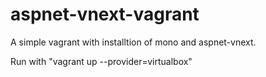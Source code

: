 # aspnet-vnext-vagrant

A simple vagrant with installtion of mono and aspnet-vnext.

Run with "vagrant up --provider=virtualbox"
